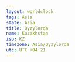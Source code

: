 ```yaml
---
layout: worldclock
tags: Asia
state: Asia
title: Qyzylorda
name: Kazakhstan
iso: KZ
timezone: Asia/Qyzylorda
utc: UTC +04:21
---
```


